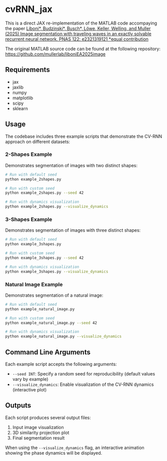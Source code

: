 # cvRNN_jax 

This is a direct JAX re-implementation of the MATLAB code accompaying the paper [Liboni*, Budzinski*, Busch*, Löwe, Keller, Welling, and Muller (2025) Image segmentation with traveling waves in an exactly solvable recurrent neural network. PNAS 122: e2321319121 *equal contribution](https://www.pnas.org/doi/10.1073/pnas.2321319121)

The original MATLAB source code can be found at the following repository: https://github.com/mullerlab/liboniEA2025image

## Requirements

- jax
- jaxlib
- numpy
- matplotlib
- scipy
- sklearn

## Usage

The codebase includes three example scripts that demonstrate the CV-RNN approach on different datasets:

### 2-Shapes Example

Demonstrates segmentation of images with two distinct shapes:

```bash
# Run with default seed
python example_2shapes.py

# Run with custom seed
python example_2shapes.py --seed 42

# Run with dynamics visualization
python example_2shapes.py --visualize_dynamics
```

### 3-Shapes Example

Demonstrates segmentation of images with three distinct shapes:

```bash
# Run with default seed
python example_3shapes.py

# Run with custom seed
python example_3shapes.py --seed 42

# Run with dynamics visualization
python example_3shapes.py --visualize_dynamics
```

### Natural Image Example

Demonstrates segmentation of a natural image:

```bash
# Run with default seed
python example_natural_image.py

# Run with custom seed
python example_natural_image.py --seed 42

# Run with dynamics visualization
python example_natural_image.py --visualize_dynamics
```

## Command Line Arguments

Each example script accepts the following arguments:

- `--seed INT`: Specify a random seed for reproducibility (default values vary by example)
- `--visualize_dynamics`: Enable visualization of the CV-RNN dynamics (interactive plot)

## Outputs

Each script produces several output files:

1. Input image visualization
2. 3D similarity projection plot
3. Final segmentation result

When using the `--visualize_dynamics` flag, an interactive animation showing the phase dynamics will be displayed.

